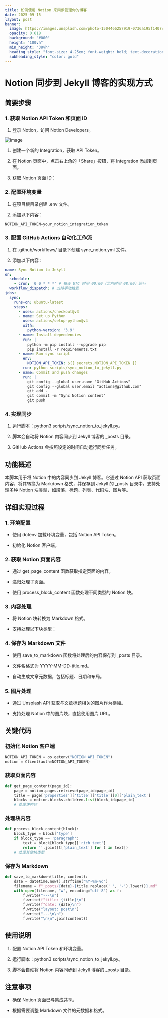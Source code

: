```yaml
---
title: 如何使用 Notion 来同步管理你的博客
date: 2025-09-15
layout: post
banner:
  image: https://images.unsplash.com/photo-1504466257919-0736a195f140?crop=entropy&cs=tinysrgb&fit=max&fm=jpg&ixid=M3w2OTIwMzJ8MHwxfHJhbmRvbXx8fHx8fHx8fDE3NTc5MzE3NDh8&ixlib=rb-4.1.0&q=80&w=1080
  opacity: 0.618
  background: "#000"
  height: "100vh"
  min_height: "38vh"
  heading_style: "font-size: 4.25em; font-weight: bold; text-decoration: underline"
  subheading_style: "color: gold"
---
```


# Notion 同步到 Jekyll 博客的实现方式

## 简要步骤

### 1. 获取 Notion API Token 和页面 ID

1. 登录 Notion，访问 Notion Developers。

![image](https://prod-files-secure.s3.us-west-2.amazonaws.com/a7a0cc5a-89b9-4cda-8686-1fba0ca52f40/d19c1afe-dea5-4312-9333-786b0ba83054/image.png?X-Amz-Algorithm=AWS4-HMAC-SHA256&X-Amz-Content-Sha256=UNSIGNED-PAYLOAD&X-Amz-Credential=ASIAZI2LB466RYLCYKQR%2F20250915%2Fus-west-2%2Fs3%2Faws4_request&X-Amz-Date=20250915T102208Z&X-Amz-Expires=3600&X-Amz-Security-Token=IQoJb3JpZ2luX2VjEPr%2F%2F%2F%2F%2F%2F%2F%2F%2F%2FwEaCXVzLXdlc3QtMiJIMEYCIQDO%2FSfiaQk0zvVJhwGbvM9xzpYYUKHct9Lf5WtGOM8jHAIhALYce43wN2ON%2FXxjeUWuondgJ2Rb5k941k8tC4sGHhT0Kv8DCHMQABoMNjM3NDIzMTgzODA1IgyYWKLPbgn69SA2ax0q3AO%2BoSTKD8CcC%2BvhUL65kfacGsXb7PPmCI%2FHrGkML2fwQLlclgfXZTU97%2Ffehg5oN%2F4XmqYqX5FFdvFL5pq90IlCEzdw1sCB8OcVDACokbTRUs9xWWMvt8%2FFDVgmkae6tTGMJrGmOD3wtCuemzy74h5Nxnx8mi0%2Bpmzp08EJIAKrnVjcoON9XNYhSDF0kh9kwylyvxem%2Fa0pH9bjAEl4EE2wWbVyzD0YOzuahSO7TnkthrKVTmt0g8kgAq0ZU3I2auRZ0s%2FwJAl6z1O9UP8bAMa45d0jx4KL9StVDGw08BzI%2BNH3nlREm%2FHNm1ZcK749crTLBhLVR4IZtkCcXOHHQHaTdvqtHSMZGAYHJH1dXMRDo%2F555wZIPn%2F0gfrlxbsjgUc%2B%2F9afqgf6y6fC52WC6VUJrwGsmf3EGIJqvDEhRzJJJRIAPlWcUikpW4HDXdx98xLT2CT7P08s3%2FA%2FL9kSkgJVMsHpyUNVyy783XNtFYr5Z%2Bdn2OuoOnOyf8lDjPGx4%2BKKQ0lNZuMSlvkRoSDH5FNpFAe9hOGulfEI3w6158VkGCu%2FJnJDg0znWXJOZsjYpnJ3XYCADFLY%2FrI6BANt6dbEJ83yR6IBMPmPUM03vq2OGL5MLOzybBdDsyCy6jD%2BxZ%2FGBjqkAcCqDHvIG1lKtplU0yAUfRdwYarx6OEjd%2B2Hby30VnXuGCbv0UhZkArqPDOat6Va5wgvWhsB1CyKrKnQR2BbmIb5i4WOLcBwxf6PbA7QnsQCAwOMHPWVfa03iv4CmNy0xDkn6qm394UQ2AAIUxrd%2FVZffmCvYN45MF6aHVKjvurBqpscthAIN1CuAyAUTxtj3tCJ9NU6nV9r%2BCwSkp%2FrIcsaMInG&X-Amz-Signature=110cc8bf330d3241c6806e5d6c54da974414c77d23658017e4d5510a588601a3&X-Amz-SignedHeaders=host&x-amz-checksum-mode=ENABLED&x-id=GetObject)

1. 创建一个新的 Integration，获取 API Token。

1. 在 Notion 页面中，点击右上角的「Share」按钮，将 Integration 添加到页面。

1. 获取 Notion 页面 ID：


### 2. 配置环境变量

1. 在项目根目录创建 .env 文件。

1. 添加以下内容：

```javascript
NOTION_API_TOKEN=your_notion_integration_token
```

### 3. 配置 GitHub Actions 自动化工作流

1. 在 .github/workflows/ 目录下创建 sync_notion.yml 文件。

1. 添加以下内容：

```yaml
name: Sync Notion to Jekyll
on:
  schedule:
    - cron: '0 0 * * *' # 每天 UTC 时间 00:00（北京时间 08:00）运行
  workflow_dispatch: # 支持手动触发
jobs:
  sync:
    runs-on: ubuntu-latest
    steps:
      - uses: actions/checkout@v3
      - name: Set up Python
        uses: actions/setup-python@v4
        with:
          python-version: '3.9'
      - name: Install dependencies
        run: |
          python -m pip install --upgrade pip
          pip install -r requirements.txt
      - name: Run sync script
        env:
          NOTION_API_TOKEN: ${{ secrets.NOTION_API_TOKEN }}
        run: python scripts/sync_notion_to_jekyll.py
      - name: Commit and push changes
        run: |
          git config --global user.name "GitHub Actions"
          git config --global user.email "actions@github.com"
          git add .
          git commit -m "Sync Notion content"
          git push
```

### 4. 实现同步

1. 运行脚本：python3 scripts/sync_notion_to_jekyll.py。

1. 脚本会自动将 Notion 内容同步到 Jekyll 博客的 _posts 目录。

1. GitHub Actions 会按照设定的时间自动运行同步任务。

## 功能概述

本脚本用于将 Notion 中的内容同步到 Jekyll 博客。它通过 Notion API 获取页面内容，将其转换为 Markdown 格式，并保存到 Jekyll 的 _posts 目录中。支持处理多种 Notion 块类型，如段落、标题、列表、代码块、图片等。

## 详细实现过程

### 1. 环境配置

- 使用 dotenv 加载环境变量，包括 Notion API Token。

- 初始化 Notion 客户端。

### 2. 获取 Notion 页面内容

- 通过 get_page_content 函数获取指定页面的内容。

- 递归处理子页面。

- 使用 process_block_content 函数处理不同类型的 Notion 块。

### 3. 内容处理

- 将 Notion 块转换为 Markdown 格式。

- 支持处理以下块类型：


### 4. 保存为 Markdown 文件

- 使用 save_to_markdown 函数将处理后的内容保存到 _posts 目录。

- 文件名格式为 YYYY-MM-DD-title.md。

- 自动生成文章元数据，包括标题、日期和布局。

### 5. 图片处理

- 通过 Unsplash API 获取与文章标题相关的图片作为横幅。

- 支持处理 Notion 中的图片块，直接使用图片 URL。

## 关键代码

### 初始化 Notion 客户端

```python
NOTION_API_TOKEN = os.getenv("NOTION_API_TOKEN")
notion = Client(auth=NOTION_API_TOKEN)
```

### 获取页面内容

```python
def get_page_content(page_id):
    page = notion.pages.retrieve(page_id=page_id)
    title = page['properties']['title']['title'][0]['plain_text']
    blocks = notion.blocks.children.list(block_id=page_id)
    # 处理块内容
```

### 处理块内容

```python
def process_block_content(block):
    block_type = block['type']
    if block_type == 'paragraph':
        text = block[block_type]['rich_text']
        return ''.join([t['plain_text'] for t in text])
    # 处理其他块类型
```

### 保存为 Markdown

```python
def save_to_markdown(title, content):
    date = datetime.now().strftime("%Y-%m-%d")
    filename = f"_posts/{date}-{title.replace(' ', '-').lower()}.md"
    with open(filename, "w", encoding="utf-8") as f:
        f.write("---\n")
        f.write(f"title: {title}\n")
        f.write(f"date: {date}\n")
        f.write("layout: post\n")
        f.write("---\n\n")
        f.write("\n\n".join(content))
```

## 使用说明

1. 配置 Notion API Token 和环境变量。

1. 运行脚本：python3 scripts/sync_notion_to_jekyll.py。

1. 脚本会自动将 Notion 内容同步到 Jekyll 博客的 _posts 目录。

## 注意事项

- 确保 Notion 页面已与集成共享。

- 根据需要调整 Markdown 文件的元数据和格式。